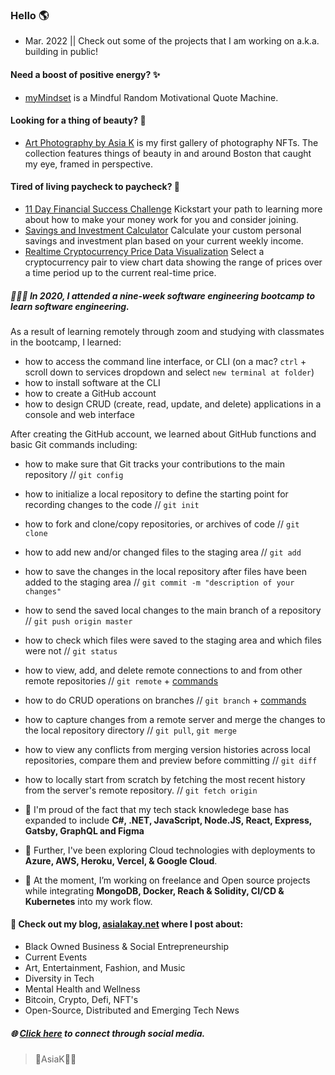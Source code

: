 ### Hello 🌎 #### 

- Mar. 2022 || Check out some of the projects that I am working on a.k.a. building in public! 

#### Need a boost of positive energy? ✨ ####
 - [myMindset](https://asiakay.github.io/quoteGenerator/) is a Mindful Random Motivational Quote Machine.

#### Looking for a thing of beauty? 🌺 ####
 - [Art Photography by Asia K](https://asiakay.github.io/artphotography/) is my first gallery of photography NFTs. The collection features things of beauty in and around Boston that caught my eye, framed in perspective.  

#### Tired of living paycheck to paycheck? 💸 ####  
  - [11 Day Financial Success Challenge](https://asiakay.github.io/https-PopularPreciousScriptinglanguages/) Kickstart your path to learning more about how to make your money work for you and consider joining. 
  - [Savings and Investment Calculator](https://asiakay.github.io/WhirlwindConfusedInterchangeability/) Calculate your custom personal savings and investment plan based on your current weekly income.  
  - [Realtime Cryptocurrency Price Data Visualization](https://crypto-dashboard-deploy.herokuapp.com/) Select a cryptocurrency pair to view chart data showing the range of prices over a time period up to the current real-time price.




##### 👩🏿‍💻 In 2020, I attended a nine-week software engineering bootcamp to learn software engineering. ##### 
As a result of learning remotely through zoom and studying with classmates in the bootcamp, I learned:
  - how to access the command line interface, or CLI (on a mac? `ctrl` + scroll down to services dropdown and select `new terminal at folder`) 
  - how to install software at the CLI
  - how to create a GitHub account 
  - how to design CRUD (create, read, update, and delete) applications in a console and web interface

After creating the GitHub account, we learned about GitHub functions and basic Git commands including:
  - how to make sure that Git tracks your contributions to the main repository // `git config`
  - how to initialize a local repository to define the starting point for recording changes to the code // `git init`
  - how to fork and clone/copy repositories, or archives of code // `git clone`
  - how to add new and/or changed files to the staging area  // `git add`
  - how to save the changes in the local repository after files have been added to the staging area // `git commit -m "description of your changes"` 
  - how to send the saved local changes to the main branch of a repository // `git push origin master`
  - how to check which files were saved to the staging area and which files were not // `git status`
  - how to view, add, and delete remote connections to and from other remote repositories // `git remote` + [commands](https://www.atlassian.com/git/tutorials/syncing#git-remote) 
  - how to do CRUD operations on branches // `git branch` + [commands](https://www.atlassian.com/git/tutorials/using-branches)
  - how to capture changes from a remote server and merge the changes to the local repository directory // `git pull`, `git merge`
  - how to view any conflicts from merging version histories across local repositories, compare them and preview before committing // `git diff`
  - how to locally start from scratch by fetching the most recent history from the server's remote repository. // `git fetch origin`




- 🌱 I'm proud of the fact that my tech stack knowledege base has expanded to include **C#, .NET, JavaScript, Node.JS, React, Express, Gatsby, GraphQL and Figma**

- 🔭 Further, I've been exploring Cloud technologies with deployments to **Azure, AWS, Heroku, Vercel, & Google Cloud**.
 
- 🥳 At the moment, I’m working on freelance and Open source projects while integrating **MongoDB, Docker, Reach & Solidity, CI/CD & Kubernetes** into my work flow.

#### 👀 Check out my blog, [asialakay.net](https://www.asialakay.net) where I post about:
- Black Owned Business & Social Entrepreneurship
- Current Events
- Art, Entertainment, Fashion, and Music
- Diversity in Tech
- Mental Health and Wellness
- Bitcoin, Crypto, Defi, NFT's 
- Open-Source, Distributed and Emerging Tech News
   
##### 🌐 [Click here](https//www.almighty.link/asiak) to connect through social media.

> 🌴AsiaK💃🏽


